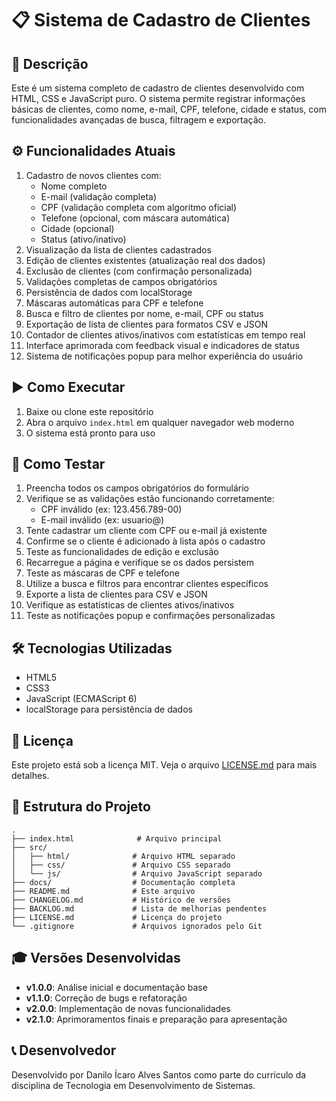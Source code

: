 # 📋 Sistema de Cadastro de Clientes

## 📖 Descrição
Este é um sistema completo de cadastro de clientes desenvolvido com HTML, CSS e JavaScript puro. O sistema permite registrar informações básicas de clientes, como nome, e-mail, CPF, telefone, cidade e status, com funcionalidades avançadas de busca, filtragem e exportação.

## ⚙️ Funcionalidades Atuais
1. Cadastro de novos clientes com:
   - Nome completo
   - E-mail (validação completa)
   - CPF (validação completa com algoritmo oficial)
   - Telefone (opcional, com máscara automática)
   - Cidade (opcional)
   - Status (ativo/inativo)
2. Visualização da lista de clientes cadastrados
3. Edição de clientes existentes (atualização real dos dados)
4. Exclusão de clientes (com confirmação personalizada)
5. Validações completas de campos obrigatórios
6. Persistência de dados com localStorage
7. Máscaras automáticas para CPF e telefone
8. Busca e filtro de clientes por nome, e-mail, CPF ou status
9. Exportação de lista de clientes para formatos CSV e JSON
10. Contador de clientes ativos/inativos com estatísticas em tempo real
11. Interface aprimorada com feedback visual e indicadores de status
12. Sistema de notificações popup para melhor experiência do usuário

## ▶️ Como Executar
1. Baixe ou clone este repositório
2. Abra o arquivo `index.html` em qualquer navegador web moderno
3. O sistema está pronto para uso

## 🧪 Como Testar
1. Preencha todos os campos obrigatórios do formulário
2. Verifique se as validações estão funcionando corretamente:
   - CPF inválido (ex: 123.456.789-00)
   - E-mail inválido (ex: usuario@)
3. Tente cadastrar um cliente com CPF ou e-mail já existente
4. Confirme se o cliente é adicionado à lista após o cadastro
5. Teste as funcionalidades de edição e exclusão
6. Recarregue a página e verifique se os dados persistem
7. Teste as máscaras de CPF e telefone
8. Utilize a busca e filtros para encontrar clientes específicos
9. Exporte a lista de clientes para CSV e JSON
10. Verifique as estatísticas de clientes ativos/inativos
11. Teste as notificações popup e confirmações personalizadas

## 🛠️ Tecnologias Utilizadas
- HTML5
- CSS3
- JavaScript (ECMAScript 6)
- localStorage para persistência de dados

## 📄 Licença
Este projeto está sob a licença MIT. Veja o arquivo [LICENSE.md](LICENSE.md) para mais detalhes.

## 📁 Estrutura do Projeto
```
.
├── index.html              # Arquivo principal
├── src/
│   ├── html/              # Arquivo HTML separado
│   ├── css/               # Arquivo CSS separado
│   └── js/                # Arquivo JavaScript separado
├── docs/                  # Documentação completa
├── README.md              # Este arquivo
├── CHANGELOG.md           # Histórico de versões
├── BACKLOG.md             # Lista de melhorias pendentes
├── LICENSE.md             # Licença do projeto
└── .gitignore             # Arquivos ignorados pelo Git
```

## 🎓 Versões Desenvolvidas
- **v1.0.0**: Análise inicial e documentação base
- **v1.1.0**: Correção de bugs e refatoração
- **v2.0.0**: Implementação de novas funcionalidades
- **v2.1.0**: Aprimoramentos finais e preparação para apresentação

## 📞 Desenvolvedor
Desenvolvido por Danilo Ícaro Alves Santos como parte do currículo da disciplina de Tecnologia em Desenvolvimento de Sistemas.
